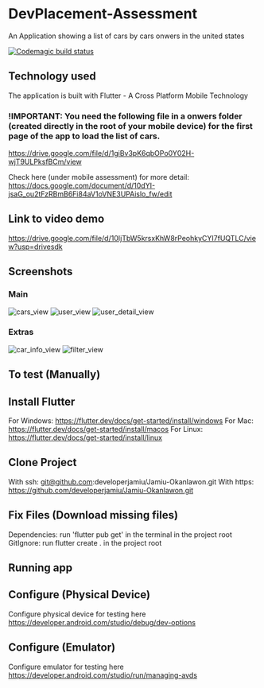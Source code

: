 # DevPlacement-Assessment

An Application showing a list of cars by cars onwers in the united states

[![Codemagic build status](https://api.codemagic.io/apps/600073e9c3030b63e7991786/600073e9c3030b63e7991785/status_badge.svg)](https://codemagic.io/apps/600073e9c3030b63e7991786/600073e9c3030b63e7991785/latest_build)
 
## Technology used

The application is built with Flutter - A Cross Platform Mobile Technology

### !IMPORTANT: You need the following file in a onwers folder (created directly in the root of your mobile device) for the first page of the app to load the list of cars.
https://drive.google.com/file/d/1giBv3pK6qbOPo0Y02H-wjT9ULPksfBCm/view

Check here (under mobile assessment) for more detail: https://docs.google.com/document/d/10dYI-jsaG_ou2tFzRBmB6Fi84aV1oVNE3UPAislo_fw/edit

## Link to video demo

https://drive.google.com/file/d/10IjTbW5krsxKhW8rPeohkyCYI7fUQTLC/view?usp=drivesdk

## Screenshots

### Main
![cars_view](https://user-images.githubusercontent.com/50176100/104629453-d2b51580-5699-11eb-848b-8fab1aeb9f3c.jpeg)
![user_view](https://user-images.githubusercontent.com/50176100/104629448-d183e880-5699-11eb-8f72-09b8a10e2987.jpeg)
![user_detail_view](https://user-images.githubusercontent.com/50176100/104629444-cfba2500-5699-11eb-9372-96d0fd9d19f9.jpeg)

### Extras
![car_info_view](https://user-images.githubusercontent.com/50176100/104629455-d34dac00-5699-11eb-8ef6-5864a5563dfa.jpeg)
![filter_view](https://user-images.githubusercontent.com/50176100/104629449-d21c7f00-5699-11eb-8289-243003f0038b.jpeg)  

## To test (Manually)

## Install Flutter

For Windows: https://flutter.dev/docs/get-started/install/windows
For Mac: https://flutter.dev/docs/get-started/install/macos
For Linux: https://flutter.dev/docs/get-started/install/linux

## Clone Project

With ssh: git@github.com:developerjamiu/Jamiu-Okanlawon.git
With https: https://github.com/developerjamiu/Jamiu-Okanlawon.git

## Fix Files (Download missing files)

Dependencies: run 'flutter pub get' in the terminal in the project root
GitIgnore: run flutter create . in the project root

## Running app

## Configure (Physical Device)

Configure physical device for testing here
https://developer.android.com/studio/debug/dev-options

## Configure (Emulator)

Configure emulator for testing here
https://developer.android.com/studio/run/managing-avds
